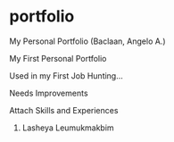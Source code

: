 # portfolio
My Personal Portfolio (Baclaan, Angelo A.)

My First Personal Portfolio

Used in my First Job Hunting...

Needs Improvements

Attach Skills and Experiences

1. Lasheya Leumukmakbim

